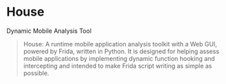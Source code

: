 # House

Dynamic Mobile Analysis Tool

> House: A runtime mobile application analysis toolkit with a Web GUI, powered by Frida, written in Python. It is designed for helping assess mobile applications by implementing dynamic function hooking and intercepting and intended to make Frida script writing as simple as possible.

